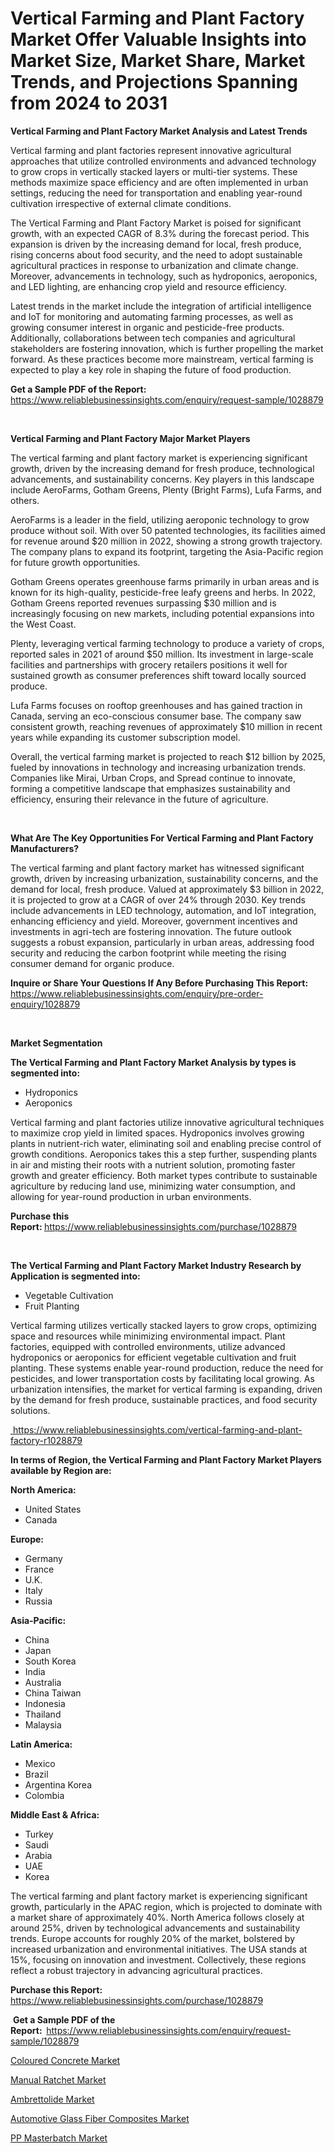 <p><h1>Vertical Farming and Plant Factory Market Offer Valuable Insights into Market Size, Market Share, Market Trends, and Projections Spanning from 2024 to 2031</h1></p><p><strong>Vertical Farming and Plant Factory Market Analysis and Latest Trends</strong></p>
<p><p>Vertical farming and plant factories represent innovative agricultural approaches that utilize controlled environments and advanced technology to grow crops in vertically stacked layers or multi-tier systems. These methods maximize space efficiency and are often implemented in urban settings, reducing the need for transportation and enabling year-round cultivation irrespective of external climate conditions.</p><p>The Vertical Farming and Plant Factory Market is poised for significant growth, with an expected CAGR of 8.3% during the forecast period. This expansion is driven by the increasing demand for local, fresh produce, rising concerns about food security, and the need to adopt sustainable agricultural practices in response to urbanization and climate change. Moreover, advancements in technology, such as hydroponics, aeroponics, and LED lighting, are enhancing crop yield and resource efficiency.</p><p>Latest trends in the market include the integration of artificial intelligence and IoT for monitoring and automating farming processes, as well as growing consumer interest in organic and pesticide-free products. Additionally, collaborations between tech companies and agricultural stakeholders are fostering innovation, which is further propelling the market forward. As these practices become more mainstream, vertical farming is expected to play a key role in shaping the future of food production.</p></p>
<p><strong>Get a Sample PDF of the Report:&nbsp;</strong> <a href="https://www.reliablebusinessinsights.com/enquiry/request-sample/1028879">https://www.reliablebusinessinsights.com/enquiry/request-sample/1028879</a></p>
<p>&nbsp;</p>
<p><strong>Vertical Farming and Plant Factory Major Market Players</strong></p>
<p><p>The vertical farming and plant factory market is experiencing significant growth, driven by the increasing demand for fresh produce, technological advancements, and sustainability concerns. Key players in this landscape include AeroFarms, Gotham Greens, Plenty (Bright Farms), Lufa Farms, and others.</p><p>AeroFarms is a leader in the field, utilizing aeroponic technology to grow produce without soil. With over 50 patented technologies, its facilities aimed for revenue around $20 million in 2022, showing a strong growth trajectory. The company plans to expand its footprint, targeting the Asia-Pacific region for future growth opportunities.</p><p>Gotham Greens operates greenhouse farms primarily in urban areas and is known for its high-quality, pesticide-free leafy greens and herbs. In 2022, Gotham Greens reported revenues surpassing $30 million and is increasingly focusing on new markets, including potential expansions into the West Coast.</p><p>Plenty, leveraging vertical farming technology to produce a variety of crops, reported sales in 2021 of around $50 million. Its investment in large-scale facilities and partnerships with grocery retailers positions it well for sustained growth as consumer preferences shift toward locally sourced produce.</p><p>Lufa Farms focuses on rooftop greenhouses and has gained traction in Canada, serving an eco-conscious consumer base. The company saw consistent growth, reaching revenues of approximately $10 million in recent years while expanding its customer subscription model.</p><p>Overall, the vertical farming market is projected to reach $12 billion by 2025, fueled by innovations in technology and increasing urbanization trends. Companies like Mirai, Urban Crops, and Spread continue to innovate, forming a competitive landscape that emphasizes sustainability and efficiency, ensuring their relevance in the future of agriculture.</p></p>
<p>&nbsp;</p>
<p><strong>What Are The Key Opportunities For Vertical Farming and Plant Factory Manufacturers?</strong></p>
<p><p>The vertical farming and plant factory market has witnessed significant growth, driven by increasing urbanization, sustainability concerns, and the demand for local, fresh produce. Valued at approximately $3 billion in 2022, it is projected to grow at a CAGR of over 24% through 2030. Key trends include advancements in LED technology, automation, and IoT integration, enhancing efficiency and yield. Moreover, government incentives and investments in agri-tech are fostering innovation. The future outlook suggests a robust expansion, particularly in urban areas, addressing food security and reducing the carbon footprint while meeting the rising consumer demand for organic produce.</p></p>
<p><strong>Inquire or Share Your Questions If Any Before Purchasing This Report:</strong> <a href="https://www.reliablebusinessinsights.com/enquiry/pre-order-enquiry/1028879">https://www.reliablebusinessinsights.com/enquiry/pre-order-enquiry/1028879</a></p>
<p>&nbsp;</p>
<p><strong>Market Segmentation</strong></p>
<p><strong>The Vertical Farming and Plant Factory Market Analysis by types is segmented into:</strong></p>
<p><ul><li>Hydroponics</li><li>Aeroponics</li></ul></p>
<p><p>Vertical farming and plant factories utilize innovative agricultural techniques to maximize crop yield in limited spaces. Hydroponics involves growing plants in nutrient-rich water, eliminating soil and enabling precise control of growth conditions. Aeroponics takes this a step further, suspending plants in air and misting their roots with a nutrient solution, promoting faster growth and greater efficiency. Both market types contribute to sustainable agriculture by reducing land use, minimizing water consumption, and allowing for year-round production in urban environments.</p></p>
<p><strong>Purchase this Report:&nbsp;</strong><a href="https://www.reliablebusinessinsights.com/purchase/1028879">https://www.reliablebusinessinsights.com/purchase/1028879</a></p>
<p>&nbsp;</p>
<p><strong>The Vertical Farming and Plant Factory Market Industry Research by Application is segmented into:</strong></p>
<p><ul><li>Vegetable Cultivation</li><li>Fruit Planting</li></ul></p>
<p><p>Vertical farming utilizes vertically stacked layers to grow crops, optimizing space and resources while minimizing environmental impact. Plant factories, equipped with controlled environments, utilize advanced hydroponics or aeroponics for efficient vegetable cultivation and fruit planting. These systems enable year-round production, reduce the need for pesticides, and lower transportation costs by facilitating local growing. As urbanization intensifies, the market for vertical farming is expanding, driven by the demand for fresh produce, sustainable practices, and food security solutions.</p></p>
<p><a href="https://www.reliablebusinessinsights.com/vertical-farming-and-plant-factory-r1028879">&nbsp;https://www.reliablebusinessinsights.com/vertical-farming-and-plant-factory-r1028879</a></p>
<p><strong>In terms of Region, the Vertical Farming and Plant Factory Market Players available by Region are:</strong></p>
<p>
    <p> <strong> North America: </strong>
        <ul>
            <li>United States</li>
            <li>Canada</li>
        </ul>
        </p> 
    <p> <strong> Europe: </strong>
        <ul>
            <li>Germany</li>
            <li>France</li>
            <li>U.K.</li>
            <li>Italy</li>
            <li>Russia</li>
        </ul>
        </p> 
    <p> <strong> Asia-Pacific: </strong>
        <ul>
            <li>China</li>
            <li>Japan</li>
            <li>South Korea</li>
            <li>India</li>
            <li>Australia</li>
            <li>China Taiwan</li>
            <li>Indonesia</li>
            <li>Thailand</li>
            <li>Malaysia</li>
        </ul>
        </p> 
    <p> <strong> Latin America: </strong>
        <ul>
            <li>Mexico</li>
            <li>Brazil</li>
            <li>Argentina Korea</li>
            <li>Colombia</li>
        </ul>
        </p> 
    <p> <strong> Middle East & Africa: </strong>
        <ul>
            <li>Turkey</li>
            <li>Saudi</li>
            <li>Arabia</li>
            <li>UAE</li>
            <li>Korea</li>
        </ul>
    </p>
    </p>
<p><p>The vertical farming and plant factory market is experiencing significant growth, particularly in the APAC region, which is projected to dominate with a market share of approximately 40%. North America follows closely at around 25%, driven by technological advancements and sustainability trends. Europe accounts for roughly 20% of the market, bolstered by increased urbanization and environmental initiatives. The USA stands at 15%, focusing on innovation and investment. Collectively, these regions reflect a robust trajectory in advancing agricultural practices.</p></p>
<p><strong>Purchase this Report: </strong><a href="https://www.reliablebusinessinsights.com/purchase/1028879">https://www.reliablebusinessinsights.com/purchase/1028879</a></p>
<p>&nbsp;<strong>Get a Sample PDF of the Report:&nbsp;&nbsp;</strong><a href="https://www.reliablebusinessinsights.com/enquiry/request-sample/1028879">https://www.reliablebusinessinsights.com/enquiry/request-sample/1028879</a></p>
<p><strong></strong></p>
<p><p><a href="https://issuu.com/reportprime-2/docs/coloured-concrete-market-size-2030._355fae9b3322cc">Coloured Concrete Market</a></p><p><a href="https://www.linkedin.com/pulse/global-manual-ratchet-market-trends-forecasts-strategic-analysis-iijlf?trackingId=Jigz1JfZTkGl3eBRpp0gug%3D%3D">Manual Ratchet Market</a></p><p><a href="https://issuu.com/reportprime-2/docs/ambrettolide-market-size-2030.pptx_0fbd1afa6b29f0">Ambrettolide Market</a></p><p><a href="https://github.com/JamesCox407/Market-Research-Report-List-1/blob/main/automotive-glass-fiber-composites-market.md">Automotive Glass Fiber Composites Market</a></p><p><a href="https://www.linkedin.com/pulse/emerging-market-trends-regional-analysis-pp-masterbatch-forecasted-nd7xf?trackingId=7UQiYMNrQ0OPEgDyXGg6Yg%3D%3D">PP Masterbatch Market</a></p></p>